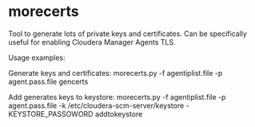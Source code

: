 morecerts
=========

Tool to generate lots of private keys and certificates. Can be specifically useful for enabling Cloudera Manager Agents TLS.

Usage examples:

Generate keys and certificates: 
morecerts.py -f agentiplist.file -p agent.pass.file gencerts

Add generates keys to keystore:
morecerts.py -f agentiplist.file -p agent.pass.file -k /etc/cloudera-scm-server/keystore -KEYSTORE_PASSOWORD addtokeystore